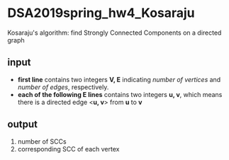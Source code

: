 # DSA2019spring_hw4_Kosaraju
Kosaraju's algorithm: find Strongly Connected Components on a directed graph

## input
- **first line** contains two integers **V, E** indicating *number of vertices* and *number of edges*, respectively.
- **each of the following E lines** contains two integers **u, v**, which means there is a directed edge <**u, v**> from **u** to **v**

## output
1. number of SCCs
2. corresponding SCC of each vertex
